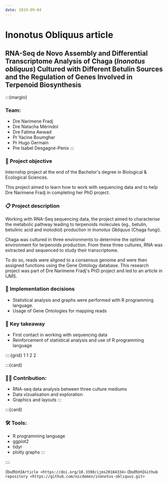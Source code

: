 ```yaml
---
date: 2019-09-04
---
```


# Inonotus Obliquus article

## RNA-Seq de Novo Assembly and Differential Transcriptome Analysis of Chaga (*Inonotus obliquus*) Cultured with Different Betulin Sources and the Regulation of Genes Involved in Terpenoid Biosynthesis

:::{margin}
### Team:
* Dre Narimene Fradj
* Dre Natacha Mérindol
* Dre Fatima Awwad
* Pr Yacine Boumghar
* Pr Hugo Germain
* Pre Isabel Desgagné-Penix
:::

### 🎯 Project objective
Internship project at the end of the Bachelor's degree in Biological & Ecological Sciences.

This project aimed to learn how to work with sequencing data and to help Dre Narimene Fradj in completing her PhD project.

### 📋 Project description
Working with RNA-Seq sequencing data, the project aimed to characterise the metabolic pathway leading to terpenoids molecules (eg., betulin, betulinic acid and inotodiol) production in *Inonotus Obliquus* (Chaga fungi).

Chaga was cultured in three environments to determine the optimal environment for terpenoids production. From these three cultures, RNA was extracted and sequenced to study their transcriptome.

To do so, reads were aligned to a consensus genome and were then assigned functions using the Gene Ontology database. This research project was part of Dre Narimene Fradj's PhD project and led to an article in IJMS.

### 🎨 Implementation decisions
* Statistical analysis and graphs were performed with R programming language.
* Usage of Gene Ontologies for mapping reads

### 🧾 Key takeaway
* First contact in working with sequencing data
* Reinforcement of statistical analysis and use of R programming language

::::{grid} 1 1 2 2

:::{card}

### 👨‍💻 Contribution:
* RNA-seq data analysis between three culture mediums
* Data vizualisation and exploration
* Graphics and layouts
:::

:::{card}

### 🛠 Tools:
* R programming language
* ggplot2
* tidyr
* plotly graphs
:::

::::

{button}`Article <https://doi.org/10.3390/ijms20184334>`
{button}`Github repository <https://github.com/nicdemon/inonotus-obliquus.git>`